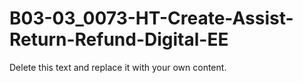 

# B03-03_0073-HT-Create-Assist-Return-Refund-Digital-EE

Delete this text and replace it with your own content.
